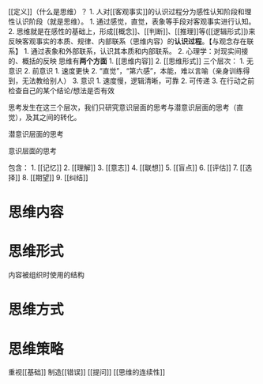 [[定义]]（什么是思维）？
	1. 人对[[客观事实]]的认识过程分为感性认知阶段和理性认识阶段（就是思维）。
		1. 通过感觉，直觉，表象等手段对客观事实进行认知。
		2. 思维就是在感性的基础上，形成[[概念]]、[[判断]]、[[推理]]等([[逻辑形式]])来反映客观事实的本质、规律、内部联系（思维内容）的**认识过程**。【与观念存在联系】
			1. 通过表象和外部联系，认识其本质和内部联系。
	2. 心理学：对现实间接的、概括的反映
思维有**两个方面**
	1. [[思维内容]] 
	2. [[思维形式]] 
三个层次：
	1. 无意识
	2. 前意识
		1. 速度更快
		2. “直觉”，“第六感”，本能，难以言喻（亲身训练得到，无法教给别人）
	3. 意识
		1. 速度慢，逻辑清晰，可靠
		2. 可传递
		3. 在行动之前检查自己的某个结论/想法是否有效

思考发生在这三个层次，我们只研究意识层面的思考与潜意识层面的思考（直觉），及其之间的转化。

潜意识层面的思考

意识层面的思考

包含：
	1. [[记忆]]
	2. [[理解]]
	3. [[意志]]
	4. [[联想]]
	5. [[盲点]]
	6. [[评估]]
	7. [[选择]]
	8. [[期望]]
	9. [[纠结]]

# 思维内容
# 思维形式
内容被组织时使用的结构
# 思维方式
# 思维策略
重视[[基础]]
制造[[错误]]
[[提问]]
[[思维的连续性]]